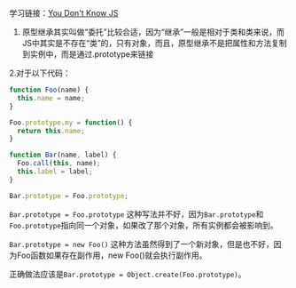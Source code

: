 学习链接：[You Don't Know JS](https://github.com/getify/You-Dont-Know-JS/blob/1st-ed/this%20%26%20object%20prototypes/ch5.md)

1. 原型继承其实叫做“委托”比较合适，因为“继承”一般是相对于类和类来说，而JS中其实是不存在“类”的，只有对象，而且，原型继承不是把属性和方法复制到实例中，而是通过.prototype来链接

2.对于以下代码：

```javascript
function Foo(name) {
  this.name = name;
}

Foo.prototype.my = function() {
  return this.name;
}

function Bar(name, label) {
  Foo.call(this, name);
  this.label = label;
}

Bar.prototype = Foo.prototype;
```

`Bar.prototype = Foo.prototype` 这种写法并不好，因为`Bar.prototype`和`Foo.prototype`指向同一个对象，如果改了那个对象，所有实例都会被影响到。

`Bar.prototype = new Foo()` 这种方法虽然得到了一个新对象，但是也不好，因为Foo函数如果存在副作用，new Foo()就会执行副作用。

正确做法应该是`Bar.prototype = Object.create(Foo.prototype)`。

